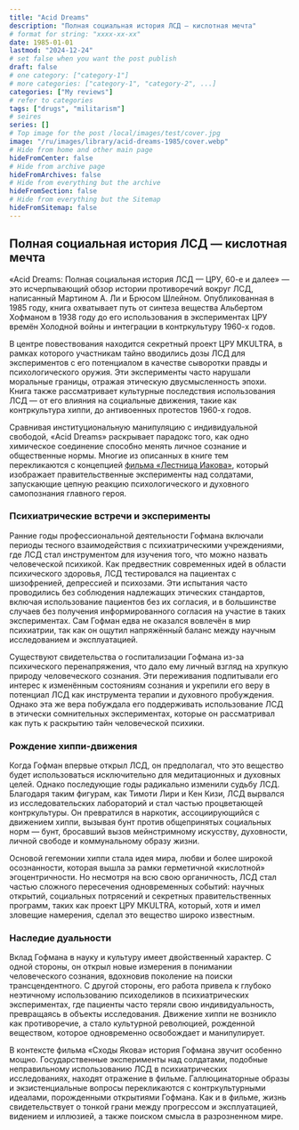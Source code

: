 ```yaml
---
title: "Acid Dreams"
description: "Полная социальная история ЛСД — кислотная мечта"
# format for string: "xxxx-xx-xx"
date: 1985-01-01
lastmod: "2024-12-24"
# set false when you want the post publish
draft: false
# one category: ["category-1"]
# more categories: ["category-1", "category-2", ...]
categories: ["My reviews"]
# refer to categories
tags: ["drugs", "militarism"]
# seires
series: []
# Top image for the post /local/images/test/cover.jpg
image: "/ru/images/library/acid-dreams-1985/cover.webp"
# Hide from home and other main page
hideFromCenter: false
# Hide from archive page
hideFromArchives: false
# Hide from everything but the archive
hideFromSection: false
# Hide from everything but the Sitemap
hideFromSitemap: false
---
```

## Полная социальная история ЛСД — кислотная мечта

«Acid Dreams: Полная социальная история ЛСД — ЦРУ, 60-е и далее» — это исчерпывающий обзор истории противоречий вокруг ЛСД, написанный Мартином А. Ли и Брюсом Шлейном. Опубликованная в 1985 году, книга охватывает путь от синтеза вещества Альбертом Хофманом в 1938 году до его использования в экспериментах ЦРУ времён Холодной войны и интеграции в контркультуру 1960-х годов.

В центре повествования находится секретный проект ЦРУ MKULTRA, в рамках которого участникам тайно вводились дозы ЛСД для экспериментов с его потенциалом в качестве сыворотки правды и психологического оружия. Эти эксперименты часто нарушали моральные границы, отражая этическую двусмысленность эпохи. Книга также рассматривает культурные последствия использования ЛСД — от его влияния на социальные движения, такие как контркультура хиппи, до антивоенных протестов 1960-х годов.

Сравнивая институциональную манипуляцию с индивидуальной свободой, «Acid Dreams» раскрывает парадокс того, как одно химическое соединение способно менять личное сознание и общественные нормы. Многие из описанных в книге тем перекликаются с концепцией <a href="/ru/library/jacobs-ladder-1990/" target="_blank">фильма «Лестница Иакова»</a>, который изображает правительственные эксперименты над солдатами, запускающие цепную реакцию психологического и духовного самопознания главного героя.

### Психиатрические встречи и эксперименты

Ранние годы профессиональной деятельности Гофмана включали периоды тесного взаимодействия с психиатрическими учреждениями, где ЛСД стал инструментом для изучения того, что можно назвать человеческой психикой. Как предвестник современных идей в области психического здоровья, ЛСД тестировался на пациентах с шизофренией, депрессией и психозами. Эти испытания часто проводились без соблюдения надлежащих этических стандартов, включая использование пациентов без их согласия, и в большинстве случаев без получения информированного согласия на участие в таких экспериментах. Сам Гофман едва не оказался вовлечён в мир психиатрии, так как он ощутил напряжённый баланс между научным исследованием и эксплуатацией.

Существуют свидетельства о госпитализации Гофмана из-за психического перенапряжения, что дало ему личный взгляд на хрупкую природу человеческого сознания. Эти переживания подпитывали его интерес к изменённым состояниям сознания и укрепили его веру в потенциал ЛСД как инструмента терапии и духовного пробуждения. Однако эта же вера побуждала его поддерживать использование ЛСД в этически сомнительных экспериментах, которые он рассматривал как путь к раскрытию тайн человеческой психики.

### Рождение хиппи-движения

Когда Гофман впервые открыл ЛСД, он предполагал, что это вещество будет использоваться исключительно для медитационных и духовных целей. Однако последующие годы радикально изменили судьбу ЛСД. Благодаря таким фигурам, как Тимоти Лири и Кен Кизи, ЛСД вырвался из исследовательских лабораторий и стал частью процветающей контркультуры. Он превратился в наркотик, ассоциирующийся с движением хиппи, вызывая бунт против общепринятых социальных норм — бунт, бросавший вызов мейнстримному искусству, духовности, личной свободе и коммунальному образу жизни.

Основой гегемонии хиппи стала идея мира, любви и более широкой осознанности, которая вышла за рамки герметичной «кислотной» эгоцентричности. Но несмотря на всю свою органичность, ЛСД стал частью сложного пересечения одновременных событий: научных открытий, социальных потрясений и секретных правительственных программ, таких как проект ЦРУ MKULTRA, который, хотя и имел зловещие намерения, сделал это вещество широко известным.

### Наследие дуальности

Вклад Гофмана в науку и культуру имеет двойственный характер. С одной стороны, он открыл новые измерения в понимании человеческого сознания, вдохновив поколение на поиски трансцендентного. С другой стороны, его работа привела к глубоко неэтичному использованию психоделиков в психиатрических экспериментах, где пациенты часто теряли свою индивидуальность, превращаясь в объекты исследования. Движение хиппи не возникло как противоречие, а стало культурной революцией, рожденной веществом, которое одновременно освобождает и манипулирует.

В контексте фильма «Сходы Якова» история Гофмана звучит особенно мощно. Государственные эксперименты над солдатами, подобные неправильному использованию ЛСД в психиатрических исследованиях, находят отражение в фильме. Галлюцинаторные образы и экзистенциальные вопросы перекликаются с контркультурными идеалами, порожденными открытиями Гофмана. Как и в фильме, жизнь свидетельствует о тонкой грани между прогрессом и эксплуатацией, видением и иллюзией, а также поиском смысла в разрозненном мире.